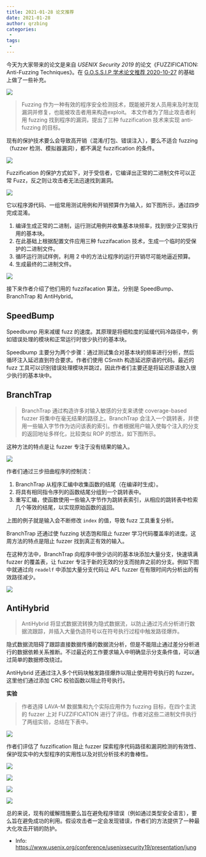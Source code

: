```yaml
---
title: 2021-01-28 论文推荐
date: 2021-01-28
author: qrzbing
categories:
 - 
tags:
 - 
---
```


今天为大家带来的论文是来自 *USENIX Security 2019* 的论文《FUZZIFICATION: Anti-Fuzzing Techniques》。在 [G.O.S.S.I.P 学术论文推荐 2020-10-27](https://mp.weixin.qq.com/s?__biz=MzA5MzQ1MDI2MA==&amp;mid=2456042699&amp;idx=1&amp;sn=21170689ac5d2bef98f5636a9fe277fd&amp;chksm=87cd25b0b0baaca6acef9252250a93c95ffe9d5d39567f5aaa864a19fb399e88461157dfa6fd#rd) 的基础上做了一些补充。

![](./img/0128/1.png)

> Fuzzing 作为一种有效的程序安全检测技术，既能被开发人员用来及时发现漏洞并修复，也能被攻击者用来构造exploit。
> 本文作者为了阻止攻击者利用 fuzzing 找到程序的漏洞，提出了三种 fuzzification 技术来实现 anti-fuzzing 的目标。

现有的保护技术要么会导致高开销（混淆/打包、错误注入），要么不适合 fuzzing（fuzzer 检测、模拟器漏洞），都不满足 fuzzification 的条件。

![](./img/0128/3.png)

Fuzzification 的保护方式如下，对于受信者，它编译出正常的二进制文件可以正常 Fuzz，反之则让攻击者无法迅速找到漏洞。

![](./img/0128/2.png)

它以程序源代码、一组常用测试用例和开销预算作为输入，如下图所示，通过四步完成混淆。

1. 编译生成正常的二进制，运行测试用例并收集基本块频率，找到很少正常执行用的基本块。
2. 在此基础上根据配置文件应用三种 fuzzifacation 技术，生成一个临时的受保护的二进制文件。
3. 循环运行测试样例，利用 2 中的方法让程序的运行开销尽可能地逼近预算。
4. 生成最终的二进制文件。

![](./img/0128/4.png)

接下来作者介绍了他们用的 fuzzifacation 算法，分别是 SpeedBump、BranchTrap 和 AntiHybrid。

## SpeedBump

Speedbump 用来减缓 fuzz 的速度。其原理是将细粒度的延缓代码冷路径中，例如错误处理的模块和正常运行时很少执行的基本块。

Speedbump 主要分为两个步骤：通过测试集合对基本块的频率进行分析，然后循环注入延迟直到符合要求。作者们使用 CSmith 构造延迟原语的代码。最近的 fuzz 工具可以识别错误处理模块并跳过，因此作者们主要还是将延迟原语放入很少执行的基本块中。

## BranchTrap

> BranchTrap 通过构造许多对输入敏感的分支来诱使 coverage-based fuzzer 将集中在毫无结果的路径上。BranchTrap 会注入一个跳转表，并使用一些输入字节作为访问该表的索引。作者根据用户输入使每个注入的分支的返回地址多样化，比较类似 ROP 的想法，如下图所示。

这种方法的特点是让 fuzzer 专注于没有结果的输入。

![](./img/0128/5.png)

作者们通过三步扭曲程序的控制流：

1. BranchTrap 从程序汇编中收集函数的结尾（在编译时生成）。
2. 将具有相同指令序列的函数结尾分组到一个跳转表中。
3. 重写汇编，使函数使用一些输入字节作为跳转表索引，从相应的跳转表中检索几个等效的结尾，以实现原始函数的返回。

上图的例子就是输入会不断修改 `index` 的值，导致 fuzz 工具重复分析。

BranchTrap 还通过使 fuzzing 状态饱和阻止 fuzzer 学习代码覆盖率的进度。这周方法的特点是阻止 fuzzer 找到真正有效的输入。

在这种方法中，BranchTrap 向程序中很少访问的基本块添加大量分支，快速填满 fuzzer 的覆盖表，让 fuzzer 专注于新的无效的分支而抛弃之前的分支。例如下图中就通过向 `readelf` 中添加大量分支代码让 AFL fuzzer 在有限时间内分析出的有效路径减少。

![](./img/0128/6.png)

## AntiHybrid

> AntiHybrid 将显式数据流转换为隐式数据流，以防止通过污点分析进行数据流跟踪，并插入大量伪造符号以在符号执行过程中触发路径爆炸。

隐式数据流阻碍了跟踪直接数据传播的数据流分析，但是不能阻止通过差分分析进行的数据依赖关系推断。不过最近的工作要求输入中明确显示分支条件值，可以通过简单的数据修改绕过。

AntiHybrid 还通过注入多个代码块触发路径爆炸以阻止使用符号执行的 fuzzer。这里他们通过添加 CRC 校验函数以阻止符号执行。

**实验**

> 作者选择 LAVA-M 数据集和九个实际应用作为 fuzzing 目标，在四个主流的 fuzzer 上对 FUZZIFICATION 进行了评估。作者对这些二进制文件执行了两组实验，总结在下表中。

![](./img/0128/7.png)

作者们评估了 fuzzification 阻止 fuzzer 探索程序代码路径和漏洞检测的有效性、保护现实中的大型程序的实用性以及对抗分析技术的鲁棒性。

![](./img/0128/8.png)

![](./img/0128/9.png)

![](./img/0128/10.png)

![](./img/0128/11.png)

总的来说，现有的缓解措施要么旨在避免程序错误（例如通过类型安全语言），要么旨在避免成功的利用。假设攻击者一定会发现错误，作者们的方法提供了一种最大化攻击开销的防护。

- Info: <https://www.usenix.org/conference/usenixsecurity19/presentation/jung>
